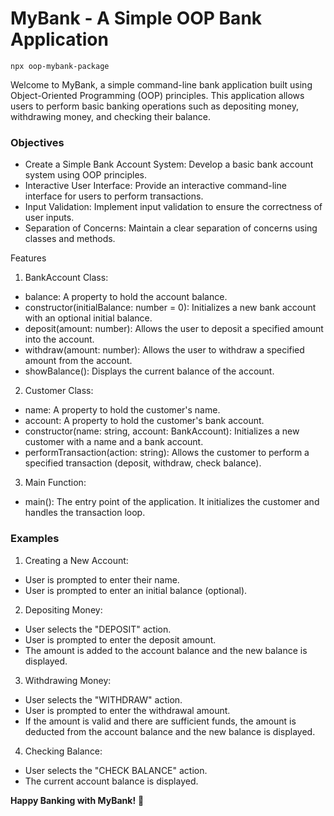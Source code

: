 # MyBank - A Simple OOP Bank Application

`npx oop-mybank-package`

 Welcome to MyBank, a simple command-line bank application built using Object-Oriented Programming (OOP) principles. This application allows users to perform basic banking operations such as depositing money, withdrawing money, and checking their balance.

### Objectives
- Create a Simple Bank Account System: Develop a basic bank account system using OOP principles.
- Interactive User Interface: Provide an interactive command-line interface for users to perform transactions.
- Input Validation: Implement input validation to ensure the correctness of user inputs.
- Separation of Concerns: Maintain a clear separation of concerns using classes and methods.

Features
1. BankAccount Class:
- balance: A property to hold the account balance.
- constructor(initialBalance: number = 0): Initializes a new bank account with an optional initial balance.
- deposit(amount: number): Allows the user to deposit a specified amount into the account.
- withdraw(amount: number): Allows the user to withdraw a specified amount from the account.
- showBalance(): Displays the current balance of the account.


2. Customer Class:
- name: A property to hold the customer's name.
- account: A property to hold the customer's bank account.
- constructor(name: string, account: BankAccount): Initializes a new customer with a name and a bank account.
- performTransaction(action: string): Allows the customer to perform a specified transaction (deposit, withdraw, check balance).


3. Main Function:
- main(): The entry point of the application. It initializes the customer and handles the transaction loop.


### Examples

1. Creating a New Account:
- User is prompted to enter their name.
- User is prompted to enter an initial balance (optional).

2. Depositing Money:
- User selects the "DEPOSIT" action.
- User is prompted to enter the deposit amount.
- The amount is added to the account balance and the new balance is displayed.

3. Withdrawing Money:
- User selects the "WITHDRAW" action.
- User is prompted to enter the withdrawal amount.
- If the amount is valid and there are sufficient funds, the amount is deducted from the account balance and the new balance is displayed.

4. Checking Balance:
- User selects the "CHECK BALANCE" action.
- The current account balance is displayed.


**Happy Banking with MyBank!** 🚀
